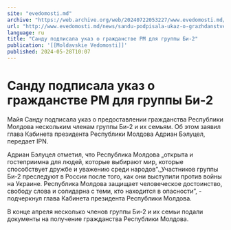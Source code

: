 ```yaml
---
site: "evedomosti.md"
archive: "https://web.archive.org/web/20240722053227/www.evedomosti.md/news/sandu-podpisala-ukaz-o-grazhdanstve-rm-dlya-gruppy-bi-2"
url: "http://www.evedomosti.md/news/sandu-podpisala-ukaz-o-grazhdanstve-rm-dlya-gruppy-bi-2"
language: ru
title: "Санду подписала указ о гражданстве РМ для группы Би-2"
publication: '[[Moldavskie Vedomosti]]'
published: 2024-05-28T10:07
---
```


# Санду подписала указ о гражданстве РМ для группы Би-2

Майя Санду подписала указ о предоставлении гражданства Республики Молдова нескольким членам группы Би-2 и их семьям. Об этом заявил глава Кабинета президента Республики Молдова Адриан Бэлуцел, передает IPN.

Адриан Бэлуцел отметил, что Республика Молдова „открыта и гостеприимна для людей, которые выбирают мир, которые способствует дружбе и уважению среди народовˮ.„Участников группы Би-2 преследуют в России после того, как они выступили против войны на Украине. Республика Молдова защищает человеческое достоинство, свободу слова и солидарна с теми, кто находится в опасностиˮ, - подчеркнул глава Кабинета президента Республики Молдова.

В конце апреля несколько членов группы Би-2 и их семьи подали документы на получение гражданства Республики Молдова.